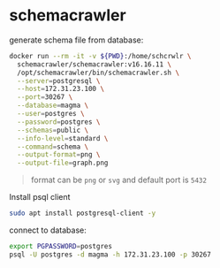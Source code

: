 # schemacrawler

generate schema file from database:
```bash
docker run --rm -it -v ${PWD}:/home/schcrwlr \
  schemacrawler/schemacrawler:v16.16.11 \
  /opt/schemacrawler/bin/schemacrawler.sh \
  --server=postgresql \
  --host=172.31.23.100 \
  --port=30267 \
  --database=magma \
  --user=postgres \
  --password=postgres \
  --schemas=public \
  --info-level=standard \
  --command=schema \
  --output-format=png \
  --output-file=graph.png
```
> format can be `png` or `svg` and default port is `5432`

Install psql client
```bash
sudo apt install postgresql-client -y
```

connect to database:
```bash
export PGPASSWORD=postgres
psql -U postgres -d magma -h 172.31.23.100 -p 30267
```
